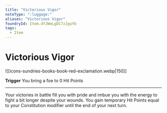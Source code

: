 ```yaml
---
title: "Victorious Vigor"
noteType: ":luggage:"
aliases: "Victorious Vigor"
foundryId: Item.dYJWeLgDC7zJguYb
tags:
  - Item
---
```


# Victorious Vigor
![[icons-sundries-books-book-red-exclamation.webp|150]]

**Trigger** You bring a foe to 0 Hit Points

* * *

Your victories in battle fill you with pride and imbue you with the energy to fight a bit longer despite your wounds. You gain temporary Hit Points equal to your Constitution modifier until the end of your next turn.
